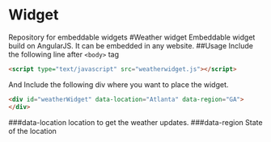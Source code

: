 # Widget
Repository for embeddable widgets
#Weather widget
Embeddable widget build on AngularJS. It can be embedded in any website. 
##Usage
Include the following line after ```<body>``` tag
```html
<script type="text/javascript" src="weatherwidget.js"></script>
```
And Include the following div where you want to place the widget.
```html
<div id="weatherWidget" data-location="Atlanta" data-region="GA">
</div>
```
###data-location
  location to get the weather updates.
###data-region
  State of the location


